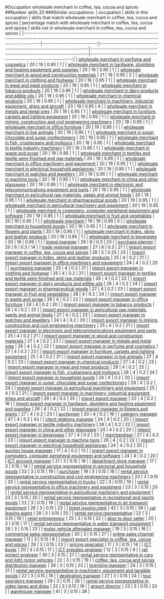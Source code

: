 #Occupation wholesale merchant in coffee, tea, cocoa and spices
##Number skills 20
###Similar occupations:
| occupation                                                                                                                                                          |   skills in this occupation |   skills that match wholesale merchant in coffee, tea, cocoa and spices |   percentage match with wholesale merchant in coffee, tea, cocoa and spices |   skills not in wholesale merchant in coffee, tea, cocoa and spices |
|:--------------------------------------------------------------------------------------------------------------------------------------------------------------------|----------------------------:|------------------------------------------------------------------------:|----------------------------------------------------------------------------:|--------------------------------------------------------------------:|
| [wholesale merchant in perfume and cosmetics](wholesale_merchant_in_perfume_and_cosmetics.md)                                                                       |                          20 |                                                                      19 |                                                                        0.95 |                                                                   1 |
| [wholesale merchant in hardware, plumbing and heating equipment and supplies](wholesale_merchant_in_hardware,_plumbing_and_heating_equipment_and_supplies.md)       |                          20 |                                                                      19 |                                                                        0.95 |                                                                   1 |
| [wholesale merchant in wood and construction materials](wholesale_merchant_in_wood_and_construction_materials.md)                                                   |                          21 |                                                                      19 |                                                                        0.95 |                                                                   2 |
| [wholesale merchant in clothing and footwear](wholesale_merchant_in_clothing_and_footwear.md)                                                                       |                          20 |                                                                      19 |                                                                        0.95 |                                                                   1 |
| [wholesale merchant in meat and meat products](wholesale_merchant_in_meat_and_meat_products.md)                                                                     |                          20 |                                                                      19 |                                                                        0.95 |                                                                   1 |
| [wholesale merchant in tobacco products](wholesale_merchant_in_tobacco_products.md)                                                                                 |                          20 |                                                                      19 |                                                                        0.95 |                                                                   1 |
| [wholesale merchant in dairy products and edible oils](wholesale_merchant_in_dairy_products_and_edible_oils.md)                                                     |                          20 |                                                                      19 |                                                                        0.95 |                                                                   1 |
| [wholesale merchant in chemical products](wholesale_merchant_in_chemical_products.md)                                                                               |                          20 |                                                                      19 |                                                                        0.95 |                                                                   1 |
| [wholesale merchant in machinery, industrial equipment, ships and aircraft](wholesale_merchant_in_machinery,_industrial_equipment,_ships_and_aircraft.md)           |                          23 |                                                                      19 |                                                                        0.95 |                                                                   4 |
| [wholesale merchant in metals and metal ores](wholesale_merchant_in_metals_and_metal_ores.md)                                                                       |                          20 |                                                                      19 |                                                                        0.95 |                                                                   1 |
| [wholesale merchant in furniture, carpets and lighting equipment](wholesale_merchant_in_furniture,_carpets_and_lighting_equipment.md)                               |                          20 |                                                                      19 |                                                                        0.95 |                                                                   1 |
| [wholesale merchant in mining, construction and civil engineering machinery](wholesale_merchant_in_mining,_construction_and_civil_engineering_machinery.md)         |                          20 |                                                                      19 |                                                                        0.95 |                                                                   1 |
| [wholesale merchant in office furniture](wholesale_merchant_in_office_furniture.md)                                                                                 |                          20 |                                                                      19 |                                                                        0.95 |                                                                   1 |
| [wholesale merchant in live animals](wholesale_merchant_in_live_animals.md)                                                                                         |                          20 |                                                                      19 |                                                                        0.95 |                                                                   1 |
| [wholesale merchant in sugar, chocolate and sugar confectionery](wholesale_merchant_in_sugar,_chocolate_and_sugar_confectionery.md)                                 |                          20 |                                                                      19 |                                                                        0.95 |                                                                   1 |
| [wholesale merchant in fish, crustaceans and molluscs](wholesale_merchant_in_fish,_crustaceans_and_molluscs.md)                                                     |                          20 |                                                                      19 |                                                                        0.95 |                                                                   1 |
| [wholesale merchant in textile industry machinery](wholesale_merchant_in_textile_industry_machinery.md)                                                             |                          20 |                                                                      19 |                                                                        0.95 |                                                                   1 |
| [wholesale merchant in waste and scrap](wholesale_merchant_in_waste_and_scrap.md)                                                                                   |                          20 |                                                                      19 |                                                                        0.95 |                                                                   1 |
| [wholesale merchant in textiles and textile semi-finished and raw materials](wholesale_merchant_in_textiles_and_textile_semi-finished_and_raw_materials.md)         |                          20 |                                                                      19 |                                                                        0.95 |                                                                   1 |
| [wholesale merchant in office machinery and equipment](wholesale_merchant_in_office_machinery_and_equipment.md)                                                     |                          20 |                                                                      19 |                                                                        0.95 |                                                                   1 |
| [wholesale merchant in electrical household appliances](wholesale_merchant_in_electrical_household_appliances.md)                                                   |                          20 |                                                                      19 |                                                                        0.95 |                                                                   1 |
| [wholesale merchant in watches and jewellery](wholesale_merchant_in_watches_and_jewellery.md)                                                                       |                          20 |                                                                      19 |                                                                        0.95 |                                                                   1 |
| [wholesale merchant in machine tools](wholesale_merchant_in_machine_tools.md)                                                                                       |                          20 |                                                                      19 |                                                                        0.95 |                                                                   1 |
| [wholesale merchant in china and other glassware](wholesale_merchant_in_china_and_other_glassware.md)                                                               |                          20 |                                                                      19 |                                                                        0.95 |                                                                   1 |
| [wholesale merchant in electronic and telecommunications equipment and parts](wholesale_merchant_in_electronic_and_telecommunications_equipment_and_parts.md)       |                          20 |                                                                      19 |                                                                        0.95 |                                                                   1 |
| [wholesale merchant in agricultural raw materials, seeds and animal feeds](wholesale_merchant_in_agricultural_raw_materials,_seeds_and_animal_feeds.md)             |                          20 |                                                                      19 |                                                                        0.95 |                                                                   1 |
| [wholesale merchant in pharmaceutical goods](wholesale_merchant_in_pharmaceutical_goods.md)                                                                         |                          20 |                                                                      19 |                                                                        0.95 |                                                                   1 |
| [wholesale merchant in agricultural machinery and equipment](wholesale_merchant_in_agricultural_machinery_and_equipment.md)                                         |                          20 |                                                                      19 |                                                                        0.95 |                                                                   1 |
| [wholesale merchant in computers, computer peripheral equipment and software](wholesale_merchant_in_computers,_computer_peripheral_equipment_and_software.md)       |                          20 |                                                                      19 |                                                                        0.95 |                                                                   1 |
| [wholesale merchant in fruit and vegetables](wholesale_merchant_in_fruit_and_vegetables.md)                                                                         |                          20 |                                                                      19 |                                                                        0.95 |                                                                   1 |
| [wholesale merchant](wholesale_merchant.md)                                                                                                                         |                          19 |                                                                      19 |                                                                        0.95 |                                                                   0 |
| [wholesale merchant in household goods](wholesale_merchant_in_household_goods.md)                                                                                   |                          20 |                                                                      19 |                                                                        0.95 |                                                                   1 |
| [wholesale merchant in flowers and plants](wholesale_merchant_in_flowers_and_plants.md)                                                                             |                          20 |                                                                      19 |                                                                        0.95 |                                                                   1 |
| [wholesale merchant in hides, skins and leather products](wholesale_merchant_in_hides,_skins_and_leather_products.md)                                               |                          20 |                                                                      19 |                                                                        0.95 |                                                                   1 |
| [wholesale merchant in beverages](wholesale_merchant_in_beverages.md)                                                                                               |                          20 |                                                                      19 |                                                                        0.95 |                                                                   1 |
| [brand manager](brand_manager.md)                                                                                                                                   |                          29 |                                                                       6 |                                                                        0.3  |                                                                  23 |
| [purchase planner](purchase_planner.md)                                                                                                                             |                          20 |                                                                       6 |                                                                        0.3  |                                                                  14 |
| [trade regional manager](trade_regional_manager.md)                                                                                                                 |                          27 |                                                                       6 |                                                                        0.3  |                                                                  21 |
| [import export manager in coffee, tea, cocoa and spices](import_export_manager_in_coffee,_tea,_cocoa_and_spices.md)                                                 |                          28 |                                                                       5 |                                                                        0.25 |                                                                  23 |
| [import export manager in hides, skins and leather products](import_export_manager_in_hides,_skins_and_leather_products.md)                                         |                          25 |                                                                       4 |                                                                        0.2  |                                                                  21 |
| [import export manager in office machinery and equipment](import_export_manager_in_office_machinery_and_equipment.md)                                               |                          24 |                                                                       4 |                                                                        0.2  |                                                                  20 |
| [purchasing manager](purchasing_manager.md)                                                                                                                         |                          25 |                                                                       4 |                                                                        0.2  |                                                                  21 |
| [import export manager in clothing and footwear](import_export_manager_in_clothing_and_footwear.md)                                                                 |                          25 |                                                                       4 |                                                                        0.2  |                                                                  21 |
| [import export manager in textiles and textile semi-finished and raw materials](import_export_manager_in_textiles_and_textile_semi-finished_and_raw_materials.md)   |                          26 |                                                                       4 |                                                                        0.2  |                                                                  22 |
| [import export manager in dairy products and edible oils](import_export_manager_in_dairy_products_and_edible_oils.md)                                               |                          28 |                                                                       4 |                                                                        0.2  |                                                                  24 |
| [import export manager in pharmaceutical goods](import_export_manager_in_pharmaceutical_goods.md)                                                                   |                          27 |                                                                       4 |                                                                        0.2  |                                                                  23 |
| [import export manager in fruit and vegetables](import_export_manager_in_fruit_and_vegetables.md)                                                                   |                          28 |                                                                       4 |                                                                        0.2  |                                                                  24 |
| [import export manager in waste and scrap](import_export_manager_in_waste_and_scrap.md)                                                                             |                          26 |                                                                       4 |                                                                        0.2  |                                                                  22 |
| [import export manager in office furniture](import_export_manager_in_office_furniture.md)                                                                           |                          24 |                                                                       4 |                                                                        0.2  |                                                                  20 |
| [import export manager in tobacco products](import_export_manager_in_tobacco_products.md)                                                                           |                          26 |                                                                       4 |                                                                        0.2  |                                                                  22 |
| [import export manager in agricultural raw materials, seeds and animal feeds](import_export_manager_in_agricultural_raw_materials,_seeds_and_animal_feeds.md)       |                          27 |                                                                       4 |                                                                        0.2  |                                                                  23 |
| [import export manager in watches and jewellery](import_export_manager_in_watches_and_jewellery.md)                                                                 |                          24 |                                                                       4 |                                                                        0.2  |                                                                  20 |
| [import export manager in mining, construction and civil engineering machinery](import_export_manager_in_mining,_construction_and_civil_engineering_machinery.md)   |                          25 |                                                                       4 |                                                                        0.2  |                                                                  21 |
| [import export manager in electronic and telecommunications equipment and parts](import_export_manager_in_electronic_and_telecommunications_equipment_and_parts.md) |                          25 |                                                                       4 |                                                                        0.2  |                                                                  21 |
| [import export manager in wood and construction materials](import_export_manager_in_wood_and_construction_materials.md)                                             |                          27 |                                                                       4 |                                                                        0.2  |                                                                  23 |
| [import export manager in metals and metal ores](import_export_manager_in_metals_and_metal_ores.md)                                                                 |                          26 |                                                                       4 |                                                                        0.2  |                                                                  22 |
| [import export manager in perfume and cosmetics](import_export_manager_in_perfume_and_cosmetics.md)                                                                 |                          27 |                                                                       4 |                                                                        0.2  |                                                                  23 |
| [import export manager in furniture, carpets and lighting equipment](import_export_manager_in_furniture,_carpets_and_lighting_equipment.md)                         |                          25 |                                                                       4 |                                                                        0.2  |                                                                  21 |
| [import export manager in live animals](import_export_manager_in_live_animals.md)                                                                                   |                          27 |                                                                       4 |                                                                        0.2  |                                                                  23 |
| [import export manager in chemical products](import_export_manager_in_chemical_products.md)                                                                         |                          27 |                                                                       4 |                                                                        0.2  |                                                                  23 |
| [import export manager in meat and meat products](import_export_manager_in_meat_and_meat_products.md)                                                               |                          29 |                                                                       4 |                                                                        0.2  |                                                                  25 |
| [import export manager in fish, crustaceans and molluscs](import_export_manager_in_fish,_crustaceans_and_molluscs.md)                                               |                          28 |                                                                       4 |                                                                        0.2  |                                                                  24 |
| [import export manager in household goods](import_export_manager_in_household_goods.md)                                                                             |                          24 |                                                                       4 |                                                                        0.2  |                                                                  20 |
| [import export manager in sugar, chocolate and sugar confectionery](import_export_manager_in_sugar,_chocolate_and_sugar_confectionery.md)                           |                          28 |                                                                       4 |                                                                        0.2  |                                                                  24 |
| [import export manager in agricultural machinery and equipment](import_export_manager_in_agricultural_machinery_and_equipment.md)                                   |                          25 |                                                                       4 |                                                                        0.2  |                                                                  21 |
| [import export manager in machinery, industrial equipment, ships and aircraft](import_export_manager_in_machinery,_industrial_equipment,_ships_and_aircraft.md)     |                          29 |                                                                       4 |                                                                        0.2  |                                                                  25 |
| [import export manager](import_export_manager.md)                                                                                                                   |                          22 |                                                                       4 |                                                                        0.2  |                                                                  18 |
| [import export manager in hardware, plumbing and heating equipment and supplies](import_export_manager_in_hardware,_plumbing_and_heating_equipment_and_supplies.md) |                          26 |                                                                       4 |                                                                        0.2  |                                                                  22 |
| [import export manager in flowers and plants](import_export_manager_in_flowers_and_plants.md)                                                                       |                          27 |                                                                       4 |                                                                        0.2  |                                                                  23 |
| [auctioneer](auctioneer.md)                                                                                                                                         |                          20 |                                                                       4 |                                                                        0.2  |                                                                  16 |
| [category manager](category_manager.md)                                                                                                                             |                          47 |                                                                       4 |                                                                        0.2  |                                                                  43 |
| [client relations manager](client_relations_manager.md)                                                                                                             |                          24 |                                                                       4 |                                                                        0.2  |                                                                  20 |
| [import export manager in textile industry machinery](import_export_manager_in_textile_industry_machinery.md)                                                       |                          26 |                                                                       4 |                                                                        0.2  |                                                                  22 |
| [import export manager in china and other glassware](import_export_manager_in_china_and_other_glassware.md)                                                         |                          24 |                                                                       4 |                                                                        0.2  |                                                                  20 |
| [import export manager in beverages](import_export_manager_in_beverages.md)                                                                                         |                          27 |                                                                       4 |                                                                        0.2  |                                                                  23 |
| [merchandiser](merchandiser.md)                                                                                                                                     |                          27 |                                                                       4 |                                                                        0.2  |                                                                  23 |
| [import export manager in machine tools](import_export_manager_in_machine_tools.md)                                                                                 |                          26 |                                                                       4 |                                                                        0.2  |                                                                  22 |
| [import export manager in electrical household appliances](import_export_manager_in_electrical_household_appliances.md)                                             |                          24 |                                                                       4 |                                                                        0.2  |                                                                  20 |
| [auction house manager](auction_house_manager.md)                                                                                                                   |                          17 |                                                                       4 |                                                                        0.2  |                                                                  13 |
| [import export manager in computers, computer peripheral equipment and software](import_export_manager_in_computers,_computer_peripheral_equipment_and_software.md) |                          24 |                                                                       4 |                                                                        0.2  |                                                                  20 |
| [ICT account manager](ICT_account_manager.md)                                                                                                                       |                          21 |                                                                       3 |                                                                        0.15 |                                                                  18 |
| [department store manager](department_store_manager.md)                                                                                                             |                          17 |                                                                       3 |                                                                        0.15 |                                                                  14 |
| [rental service representative in personal and household goods](rental_service_representative_in_personal_and_household_goods.md)                                   |                          22 |                                                                       3 |                                                                        0.15 |                                                                  19 |
| [purchaser](purchaser.md)                                                                                                                                           |                          19 |                                                                       3 |                                                                        0.15 |                                                                  16 |
| [rental service representative in construction and civil engineering machinery](rental_service_representative_in_construction_and_civil_engineering_machinery.md)   |                          23 |                                                                       3 |                                                                        0.15 |                                                                  20 |
| [rental service representative in trucks](rental_service_representative_in_trucks.md)                                                                               |                          22 |                                                                       3 |                                                                        0.15 |                                                                  19 |
| [rental service representative in office machinery and equipment](rental_service_representative_in_office_machinery_and_equipment.md)                               |                          23 |                                                                       3 |                                                                        0.15 |                                                                  20 |
| [rental service representative in agricultural machinery and equipment](rental_service_representative_in_agricultural_machinery_and_equipment.md)                   |                          23 |                                                                       3 |                                                                        0.15 |                                                                  20 |
| [rental service representative in recreational and sports goods](rental_service_representative_in_recreational_and_sports_goods.md)                                 |                          22 |                                                                       3 |                                                                        0.15 |                                                                  19 |
| [rental service representative in air transport equipment](rental_service_representative_in_air_transport_equipment.md)                                             |                          26 |                                                                       3 |                                                                        0.15 |                                                                  23 |
| [ticket issuing clerk](ticket_issuing_clerk.md)                                                                                                                     |                          42 |                                                                       3 |                                                                        0.15 |                                                                  39 |
| [car leasing agent](car_leasing_agent.md)                                                                                                                           |                          28 |                                                                       3 |                                                                        0.15 |                                                                  25 |
| [rental service representative](rental_service_representative.md)                                                                                                   |                          22 |                                                                       3 |                                                                        0.15 |                                                                  19 |
| [retail entrepreneur](retail_entrepreneur.md)                                                                                                                       |                          25 |                                                                       3 |                                                                        0.15 |                                                                  22 |
| [door to door seller](door_to_door_seller.md)                                                                                                                       |                          20 |                                                                       3 |                                                                        0.15 |                                                                  17 |
| [rental service representative in water transport equipment](rental_service_representative_in_water_transport_equipment.md)                                         |                          26 |                                                                       3 |                                                                        0.15 |                                                                  23 |
| [motor vehicle aftersales manager](motor_vehicle_aftersales_manager.md)                                                                                             |                          19 |                                                                       3 |                                                                        0.15 |                                                                  16 |
| [commercial sales representative](commercial_sales_representative.md)                                                                                               |                          30 |                                                                       3 |                                                                        0.15 |                                                                  27 |
| [online sales channel manager](online_sales_channel_manager.md)                                                                                                     |                          11 |                                                                       3 |                                                                        0.15 |                                                                   8 |
| [import export specialist in coffee, tea, cocoa and spices](import_export_specialist_in_coffee,_tea,_cocoa_and_spices.md)                                           |                          26 |                                                                       3 |                                                                        0.15 |                                                                  23 |
| [pricing specialist](pricing_specialist.md)                                                                                                                         |                          17 |                                                                       3 |                                                                        0.15 |                                                                  14 |
| [ICT buyer](ICT_buyer.md)                                                                                                                                           |                          20 |                                                                       3 |                                                                        0.15 |                                                                  17 |
| [ICT presales engineer](ICT_presales_engineer.md)                                                                                                                   |                          12 |                                                                       3 |                                                                        0.15 |                                                                   9 |
| [rail project engineer](rail_project_engineer.md)                                                                                                                   |                          30 |                                                                       3 |                                                                        0.15 |                                                                  27 |
| [rental service representative in cars and light motor vehicles](rental_service_representative_in_cars_and_light_motor_vehicles.md)                                 |                          22 |                                                                       3 |                                                                        0.15 |                                                                  19 |
| [coffee, tea, cocoa and spices distribution manager](coffee,_tea,_cocoa_and_spices_distribution_manager.md)                                                         |                          26 |                                                                       3 |                                                                        0.15 |                                                                  23 |
| [licensing manager](licensing_manager.md)                                                                                                                           |                          24 |                                                                       3 |                                                                        0.15 |                                                                  21 |
| [rental service representative in machinery, equipment and tangible goods](rental_service_representative_in_machinery,_equipment_and_tangible_goods.md)             |                          22 |                                                                       3 |                                                                        0.15 |                                                                  19 |
| [destination manager](destination_manager.md)                                                                                                                       |                          27 |                                                                       3 |                                                                        0.15 |                                                                  24 |
| [tour operators manager](tour_operators_manager.md)                                                                                                                 |                          29 |                                                                       3 |                                                                        0.15 |                                                                  26 |
| [rental service representative in video tapes and disks](rental_service_representative_in_video_tapes_and_disks.md)                                                 |                          22 |                                                                       3 |                                                                        0.15 |                                                                  19 |
| [airport director](airport_director.md)                                                                                                                             |                          23 |                                                                       3 |                                                                        0.15 |                                                                  20 |
| [warehouse manager](warehouse_manager.md)                                                                                                                           |                          41 |                                                                       3 |                                                                        0.15 |                                                                  38 |
